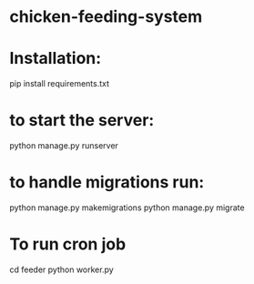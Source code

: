 # chicken-feeding-system
# Installation:
  pip install requirements.txt

# to start the server:
  python manage.py runserver

# to handle migrations run:
  python manage.py makemigrations
  python manage.py migrate


# To run cron job
  cd feeder
  python worker.py
